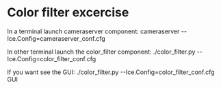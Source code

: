 Color filter excercise
==============

In a terminal launch cameraserver component:
cameraserver --Ice.Config=cameraserver_conf.cfg

In other terminal launch the color_filter component:
./color_filter.py --Ice.Config=color_filter_conf.cfg

If you want see the GUI:
./color_filter.py --Ice.Config=color_filter_conf.cfg GUI

